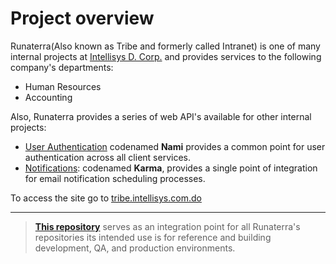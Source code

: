 # Project overview 

Runaterra(Also known as Tribe and formerly called Intranet) is one of many internal projects at [Intellisys D. Corp.](http://www.intellisysdcorp.com/) and provides services to the following company's departments:

 - Human Resources
 - Accounting 

Also, Runaterra provides a series of web API's available for other internal projects:

 - [User Authentication](Architecture#user-authentication-nami) codenamed **Nami** provides a common point for user authentication across all client services.
 - [Notifications](Architecture#notifications-karma): codenamed **Karma**, provides a single point of integration for email notification scheduling processes.

To access the site go to [tribe.intellisys.com.do](tribe.intellisys.com.do)

---

> [**This repository**](www.github.com/intellisys/runaterra) serves as an integration point for all Runaterra's repositories its intended use is for reference and building development, QA, and production environments.
